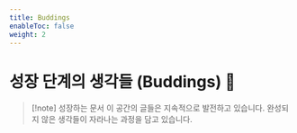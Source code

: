 ```yaml
---
title: Buddings
enableToc: false
weight: 2
---
```


# 성장 단계의 생각들 (Buddings) 🌿

> [!note] 성장하는 문서
> 이 공간의 글들은 지속적으로 발전하고 있습니다. 완성되지 않은 생각들이 자라나는 과정을 담고 있습니다.
